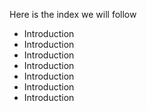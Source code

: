 Here is the index we will follow
- Introduction
- Introduction
- Introduction
- Introduction
- Introduction
- Introduction
- Introduction
